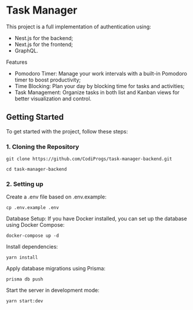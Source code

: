 # Task Manager

This project is a full implementation of authentication using:
- Nest.js for the backend;
- Next.js for the frontend;
- GraphQL.

Features
- Pomodoro Timer: Manage your work intervals with a built-in Pomodoro timer to boost productivity;
- Time Blocking: Plan your day by blocking time for tasks and activities;
- Task Management: Organize tasks in both list and Kanban views for better visualization and control.


## Getting Started
To get started with the project, follow these steps:

### 1. Cloning the Repository

```
git clone https://github.com/CodiProgs/task-manager-backend.git
```
```
cd task-manager-backend
```
### 2. Setting up

Create a .env file based on .env.example:

```
cp .env.example .env
```

Database Setup:
If you have Docker installed, you can set up the database using Docker Compose:

```
docker-compose up -d
```

Install dependencies:

```
yarn install
```

Apply database migrations using Prisma:
```
prisma db push
```

Start the server in development mode:
```
yarn start:dev
```
